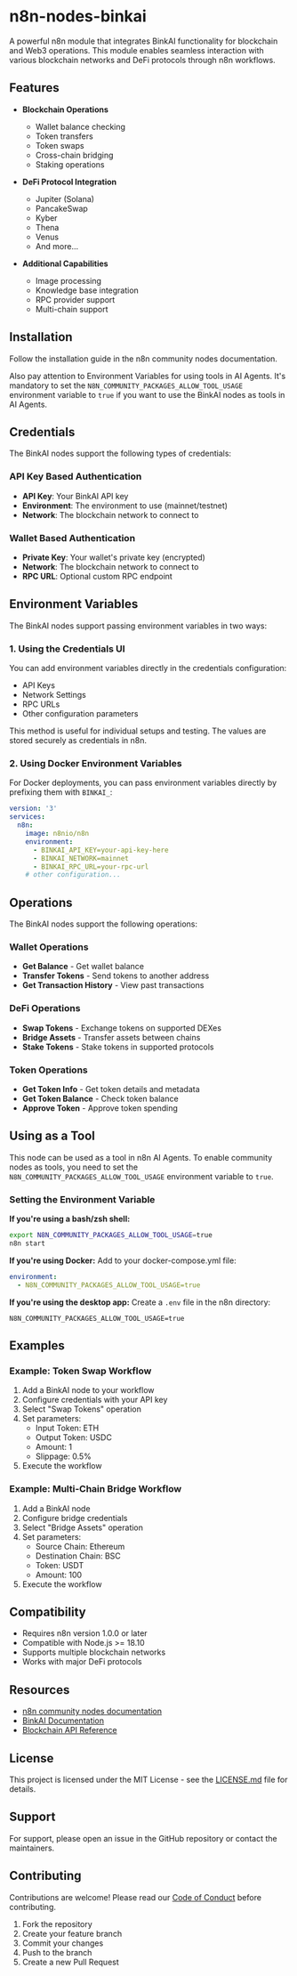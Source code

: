 # n8n-nodes-binkai

A powerful n8n module that integrates BinkAI functionality for blockchain and Web3 operations. This module enables seamless interaction with various blockchain networks and DeFi protocols through n8n workflows.

## Features

- **Blockchain Operations**

  - Wallet balance checking
  - Token transfers
  - Token swaps
  - Cross-chain bridging
  - Staking operations

- **DeFi Protocol Integration**

  - Jupiter (Solana)
  - PancakeSwap
  - Kyber
  - Thena
  - Venus
  - And more...

- **Additional Capabilities**
  - Image processing
  - Knowledge base integration
  - RPC provider support
  - Multi-chain support

## Installation

Follow the installation guide in the n8n community nodes documentation.

Also pay attention to Environment Variables for using tools in AI Agents. It's mandatory to set the `N8N_COMMUNITY_PACKAGES_ALLOW_TOOL_USAGE` environment variable to `true` if you want to use the BinkAI nodes as tools in AI Agents.

## Credentials

The BinkAI nodes support the following types of credentials:

### API Key Based Authentication

- **API Key**: Your BinkAI API key
- **Environment**: The environment to use (mainnet/testnet)
- **Network**: The blockchain network to connect to

### Wallet Based Authentication

- **Private Key**: Your wallet's private key (encrypted)
- **Network**: The blockchain network to connect to
- **RPC URL**: Optional custom RPC endpoint

## Environment Variables

The BinkAI nodes support passing environment variables in two ways:

### 1. Using the Credentials UI

You can add environment variables directly in the credentials configuration:

- API Keys
- Network Settings
- RPC URLs
- Other configuration parameters

This method is useful for individual setups and testing. The values are stored securely as credentials in n8n.

### 2. Using Docker Environment Variables

For Docker deployments, you can pass environment variables directly by prefixing them with `BINKAI_`:

```yaml
version: '3'
services:
  n8n:
    image: n8nio/n8n
    environment:
      - BINKAI_API_KEY=your-api-key-here
      - BINKAI_NETWORK=mainnet
      - BINKAI_RPC_URL=your-rpc-url
    # other configuration...
```

## Operations

The BinkAI nodes support the following operations:

### Wallet Operations

- **Get Balance** - Get wallet balance
- **Transfer Tokens** - Send tokens to another address
- **Get Transaction History** - View past transactions

### DeFi Operations

- **Swap Tokens** - Exchange tokens on supported DEXes
- **Bridge Assets** - Transfer assets between chains
- **Stake Tokens** - Stake tokens in supported protocols

### Token Operations

- **Get Token Info** - Get token details and metadata
- **Get Token Balance** - Check token balance
- **Approve Token** - Approve token spending

## Using as a Tool

This node can be used as a tool in n8n AI Agents. To enable community nodes as tools, you need to set the `N8N_COMMUNITY_PACKAGES_ALLOW_TOOL_USAGE` environment variable to `true`.

### Setting the Environment Variable

**If you're using a bash/zsh shell:**

```bash
export N8N_COMMUNITY_PACKAGES_ALLOW_TOOL_USAGE=true
n8n start
```

**If you're using Docker:**
Add to your docker-compose.yml file:

```yaml
environment:
  - N8N_COMMUNITY_PACKAGES_ALLOW_TOOL_USAGE=true
```

**If you're using the desktop app:**
Create a `.env` file in the n8n directory:

```
N8N_COMMUNITY_PACKAGES_ALLOW_TOOL_USAGE=true
```

## Examples

### Example: Token Swap Workflow

1. Add a BinkAI node to your workflow
2. Configure credentials with your API key
3. Select "Swap Tokens" operation
4. Set parameters:
   - Input Token: ETH
   - Output Token: USDC
   - Amount: 1
   - Slippage: 0.5%
5. Execute the workflow

### Example: Multi-Chain Bridge Workflow

1. Add a BinkAI node
2. Configure bridge credentials
3. Select "Bridge Assets" operation
4. Set parameters:
   - Source Chain: Ethereum
   - Destination Chain: BSC
   - Token: USDT
   - Amount: 100
5. Execute the workflow

## Compatibility

- Requires n8n version 1.0.0 or later
- Compatible with Node.js >= 18.10
- Supports multiple blockchain networks
- Works with major DeFi protocols

## Resources

- [n8n community nodes documentation](https://docs.n8n.io/integrations/community-nodes/)
- [BinkAI Documentation](https://docs.binkai.com)
- [Blockchain API Reference](https://api.binkai.com)

## License

This project is licensed under the MIT License - see the [LICENSE.md](LICENSE.md) file for details.

## Support

For support, please open an issue in the GitHub repository or contact the maintainers.

## Contributing

Contributions are welcome! Please read our [Code of Conduct](CODE_OF_CONDUCT.md) before contributing.

1. Fork the repository
2. Create your feature branch
3. Commit your changes
4. Push to the branch
5. Create a new Pull Request
